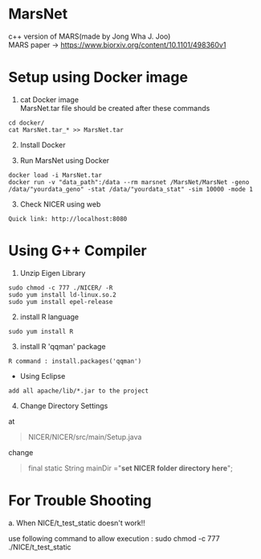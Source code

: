 # MarsNet

c++ version of MARS(made by Jong Wha J. Joo)<br> 
MARS paper -> https://www.biorxiv.org/content/10.1101/498360v1

# Setup using Docker image
1. cat Docker image<br>
MarsNet.tar file should be created after these commands
```
cd docker/
cat MarsNet.tar_* >> MarsNet.tar
```
2. Install Docker

3. Run MarsNet using Docker
```
docker load -i MarsNet.tar
docker run -v "data_path":/data --rm marsnet /MarsNet/MarsNet -geno /data/"yourdata_geno" -stat /data/"yourdata_stat" -sim 10000 -mode 1
```
3. Check NICER using web
```
Quick link: http://localhost:8080
```
# Using G++ Compiler
1. Unzip Eigen Library
```
sudo chmod -c 777 ./NICER/ -R
sudo yum install ld-linux.so.2
sudo yum install epel-release
```
2. install R language
```
sudo yum install R
```
3. install R 'qqman' package
``` 
R command : install.packages('qqman')
```
- Using Eclipse
```
add all apache/lib/*.jar to the project
```
4. Change Directory Settings

at
> NICER/NICER/src/main/Setup.java 

change
> final static String mainDir ="**set NICER folder directory here**";

# For Trouble Shooting
a. When NICE/t_test_static doesn't work!!

  use following command to allow execution : sudo chmod -c 777 ./NICE/t_test_static
